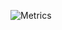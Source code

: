 ![Metrics](https://metrics.lecoq.io/gaius-qi?template=classic&notable=1&lines=1&config.timezone=Asia%2FShanghai)
